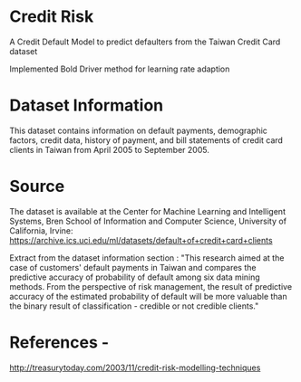# Credit Risk

A Credit Default Model to predict defaulters from the Taiwan Credit Card dataset

Implemented Bold Driver method for learning rate adaption

# Dataset Information

This dataset contains information on default payments, demographic factors, credit data, history of payment, and bill statements of credit card clients in Taiwan from April 2005 to September 2005.


# Source
The dataset is available at the Center for Machine Learning and Intelligent Systems, Bren School of Information and Computer Science, University of California, Irvine: https://archive.ics.uci.edu/ml/datasets/default+of+credit+card+clients

Extract from the dataset information section : "This research aimed at the case of customers' default payments in Taiwan and compares the predictive accuracy of probability of default among six data mining methods. From the perspective of risk management, the result of predictive accuracy of the estimated probability of default will be more valuable than the binary result of classification - credible or not credible clients."

# References -

http://treasurytoday.com/2003/11/credit-risk-modelling-techniques

